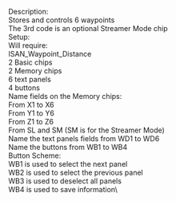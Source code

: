 Description:\
    Stores and controls 6 waypoints\
    The 3rd code is an optional Streamer Mode chip\
Setup:\
    Will require:\
    ISAN_Waypoint_Distance\
    2 Basic chips\
    2 Memory chips\
    6 text panels\
    4 buttons\
Name fields on the Memory chips:\
    From X1 to X6\
    From Y1 to Y6\
    From Z1 to Z6\
    From SL and SM (SM is for the Streamer Mode)\
Name the text panels fields from WD1 to WD6\
Name the buttons from WB1 to WB4\
Button Scheme:\
    WB1 is used to select the next panel\
    WB2 is used to select the previous panel\
    WB3 is used to deselect all panels\
    WB4 is used to save information\